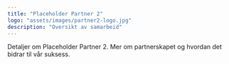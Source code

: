 ```yaml
---
title: "Placeholder Partner 2"
logo: "assets/images/partner2-logo.jpg"
description: "Oversikt av samarbeid"
---
```


Detaljer om Placeholder Partner 2. Mer om partnerskapet og hvordan det bidrar til vår suksess.
